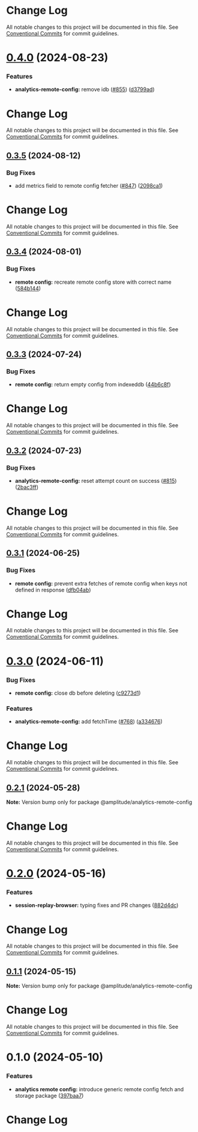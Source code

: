 # Change Log

All notable changes to this project will be documented in this file. See
[Conventional Commits](https://conventionalcommits.org) for commit guidelines.

# [0.4.0](https://github.com/amplitude/Amplitude-TypeScript/compare/@amplitude/analytics-remote-config@0.3.5...@amplitude/analytics-remote-config@0.4.0) (2024-08-23)

### Features

- **analytics-remote-config:** remove idb ([#855](https://github.com/amplitude/Amplitude-TypeScript/issues/855))
  ([d3799ad](https://github.com/amplitude/Amplitude-TypeScript/commit/d3799ada148c6a531164d9dd2b3955fe2bdf8d71))

# Change Log

All notable changes to this project will be documented in this file. See
[Conventional Commits](https://conventionalcommits.org) for commit guidelines.

## [0.3.5](https://github.com/amplitude/Amplitude-TypeScript/compare/@amplitude/analytics-remote-config@0.3.4...@amplitude/analytics-remote-config@0.3.5) (2024-08-12)

### Bug Fixes

- add metrics field to remote config fetcher ([#847](https://github.com/amplitude/Amplitude-TypeScript/issues/847))
  ([2098ca1](https://github.com/amplitude/Amplitude-TypeScript/commit/2098ca1c67b315f322ee3bf6e9720a765e1825d6))

# Change Log

All notable changes to this project will be documented in this file. See
[Conventional Commits](https://conventionalcommits.org) for commit guidelines.

## [0.3.4](https://github.com/amplitude/Amplitude-TypeScript/compare/@amplitude/analytics-remote-config@0.3.3...@amplitude/analytics-remote-config@0.3.4) (2024-08-01)

### Bug Fixes

- **remote config:** recreate remote config store with correct name
  ([584b144](https://github.com/amplitude/Amplitude-TypeScript/commit/584b1445ffe2b2ddbf3fb7bdac8c800595086271))

# Change Log

All notable changes to this project will be documented in this file. See
[Conventional Commits](https://conventionalcommits.org) for commit guidelines.

## [0.3.3](https://github.com/amplitude/Amplitude-TypeScript/compare/@amplitude/analytics-remote-config@0.3.2...@amplitude/analytics-remote-config@0.3.3) (2024-07-24)

### Bug Fixes

- **remote config:** return empty config from indexeddb
  ([44b6c8f](https://github.com/amplitude/Amplitude-TypeScript/commit/44b6c8fca11c2915f9451863fe672f9c3ab64614))

# Change Log

All notable changes to this project will be documented in this file. See
[Conventional Commits](https://conventionalcommits.org) for commit guidelines.

## [0.3.2](https://github.com/amplitude/Amplitude-TypeScript/compare/@amplitude/analytics-remote-config@0.3.1...@amplitude/analytics-remote-config@0.3.2) (2024-07-23)

### Bug Fixes

- **analytics-remote-config:** reset attempt count on success
  ([#815](https://github.com/amplitude/Amplitude-TypeScript/issues/815))
  ([2bac3ff](https://github.com/amplitude/Amplitude-TypeScript/commit/2bac3ff261c9961d18d57bf525d3d005571eb2d5))

# Change Log

All notable changes to this project will be documented in this file. See
[Conventional Commits](https://conventionalcommits.org) for commit guidelines.

## [0.3.1](https://github.com/amplitude/Amplitude-TypeScript/compare/@amplitude/analytics-remote-config@0.3.0...@amplitude/analytics-remote-config@0.3.1) (2024-06-25)

### Bug Fixes

- **remote config:** prevent extra fetches of remote config when keys not defined in response
  ([dfb04ab](https://github.com/amplitude/Amplitude-TypeScript/commit/dfb04abdf051e9ed88ad2eac133be284e1f7376e))

# Change Log

All notable changes to this project will be documented in this file. See
[Conventional Commits](https://conventionalcommits.org) for commit guidelines.

# [0.3.0](https://github.com/amplitude/Amplitude-TypeScript/compare/@amplitude/analytics-remote-config@0.2.1...@amplitude/analytics-remote-config@0.3.0) (2024-06-11)

### Bug Fixes

- **remote config:** close db before deleting
  ([c9273d1](https://github.com/amplitude/Amplitude-TypeScript/commit/c9273d1b4e823d728b9b437cf3dc8ccae1f4f7b2))

### Features

- **analytics-remote-config:** add fetchTime ([#768](https://github.com/amplitude/Amplitude-TypeScript/issues/768))
  ([a334676](https://github.com/amplitude/Amplitude-TypeScript/commit/a334676da68d58dc04d23723bc0252c53919beeb))

# Change Log

All notable changes to this project will be documented in this file. See
[Conventional Commits](https://conventionalcommits.org) for commit guidelines.

## [0.2.1](https://github.com/amplitude/Amplitude-TypeScript/compare/@amplitude/analytics-remote-config@0.2.0...@amplitude/analytics-remote-config@0.2.1) (2024-05-28)

**Note:** Version bump only for package @amplitude/analytics-remote-config

# Change Log

All notable changes to this project will be documented in this file. See
[Conventional Commits](https://conventionalcommits.org) for commit guidelines.

# [0.2.0](https://github.com/amplitude/Amplitude-TypeScript/compare/@amplitude/analytics-remote-config@0.1.1...@amplitude/analytics-remote-config@0.2.0) (2024-05-16)

### Features

- **session-replay-browser:** typing fixes and PR changes
  ([882d4dc](https://github.com/amplitude/Amplitude-TypeScript/commit/882d4dc3702dd833cfb6c9a4d0941d2955c44389))

# Change Log

All notable changes to this project will be documented in this file. See
[Conventional Commits](https://conventionalcommits.org) for commit guidelines.

## [0.1.1](https://github.com/amplitude/Amplitude-TypeScript/compare/@amplitude/analytics-remote-config@0.1.0...@amplitude/analytics-remote-config@0.1.1) (2024-05-15)

**Note:** Version bump only for package @amplitude/analytics-remote-config

# Change Log

All notable changes to this project will be documented in this file. See
[Conventional Commits](https://conventionalcommits.org) for commit guidelines.

# 0.1.0 (2024-05-10)

### Features

- **analytics remote config:** introduce generic remote config fetch and storage package
  ([397baa7](https://github.com/amplitude/Amplitude-TypeScript/commit/397baa7fb6220d18a0f6b82f569d6af5c38ccafe))

# Change Log
